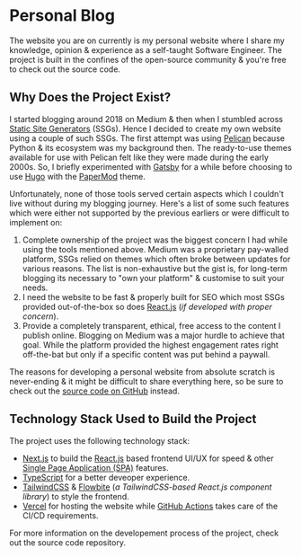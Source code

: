 # Personal Blog

The website you are on currently is my personal website where I share my
knowledge, opinion & experience as a self-taught Software Engineer. The project
is built in the confines of the open-source community & you're free to check out
the source code.

## Why Does the Project Exist?

I started blogging around 2018 on Medium & then when I stumbled across [Static
Site Generators][1] (SSGs). Hence I decided to create my own website using a
couple of such SSGs. The first attempt was using [Pelican][2] because Python &
its ecosystem was my background then. The ready-to-use themes available for use
with Pelican felt like they were made during the early 2000s. So, I briefly
experimented with [Gatsby][3] for a while before choosing to use [Hugo][4] with
the [PaperMod][5] theme.

Unfortunately, none of those tools served certain aspects which I couldn't live
without during my blogging journey. Here's a list of some such features which
were either not supported by the previous earliers or were difficult to
implement on:

1. Complete ownership of the project was the biggest concern I had while using
   the tools mentioned above. Medium was a proprietary pay-walled platform, SSGs
   relied on themes which often broke between updates for various reasons. The
   list is non-exhaustive but the gist is, for long-term blogging its necessary
   to "own your platform" & customise to suit your needs.
2. I need the website to be fast & properly built for SEO which most SSGs
   provided out-of-the-box so does [React.js][6] (_if developed with proper
   concern_).
3. Provide a completely transparent, ethical, free access to the content I
   publish online. Blogging on Medium was a major hurdle to achieve that goal.
   While the platform provided the highest engagement rates right off-the-bat
   but only if a specific content was put behind a paywall.

The reasons for developing a personal website from absolute scratch is
never-ending & it might be difficult to share everything here, so be sure to
check out the [source code on GitHub][7] instead.

## Technology Stack Used to Build the Project

The project uses the following technology stack:

- [Next.js][8] to build the [React.js][9] based frontend UI/UX for speed & other
  [Single Page Application (SPA)][10] features.
- [TypeScript][11] for a better deveoper experience.
- [TailwindCSS][12] & [Flowbite][13] (_a TailwindCSS-based React.js component
  library_) to style the frontend.
- [Vercel][14] for hosting the website while [GitHub Actions][15] takes care of
  the CI/CD requirements.

For more information on the developement process of the project, check out the
source code repository.

<!-- Reference Links -->

[1]: https://www.cloudflare.com/en-gb/learning/performance/static-site-generator
[2]: https://getpelican.com
[3]: https://www.gatsbyjs.com
[4]: https://gohugo.io
[5]: https://adityatelange.github.io/hugo-PaperMod
[6]: https://www.reactjs.org
[7]: https://github.com/Jarmos-san/personal-website
[8]: https://nextjs.org
[9]: https://reactjs.org
[10]: https://en.wikipedia.org/wiki/Single-page_application
[11]: https://www.typescriptlang.com
[12]: https://tailwindcss.com
[13]: https://flowbite.com
[14]: https://vercel.com
[15]: https://github.com/actions
